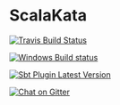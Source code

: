 # ScalaKata

[![Travis Build Status](https://api.travis-ci.org/MasseGuillaume/ScalaKata2.png?branch=master)](https://travis-ci.org/MasseGuillaume/ScalaKata2)

[![Windows Build status](https://ci.appveyor.com/api/projects/status/ubqn9y1o9h5x017j/branch/master?svg=true)](https://ci.appveyor.com/project/MasseGuillaume/scalakata2/branch/master)

[ ![Sbt Plugin Latest Version](https://api.bintray.com/packages/masseguillaume/sbt-plugins/sbt-scalakata/images/download.svg) ](https://bintray.com/masseguillaume/sbt-plugins/sbt-scalakata/_latestVersion)

[![Chat on Gitter](https://badges.gitter.im/Join%20Chat.svg)](https://gitter.im/MasseGuillaume/ScalaKata2?utm_source=badge&utm_medium=badge&utm_campaign=pr-badge&utm_content=badge)